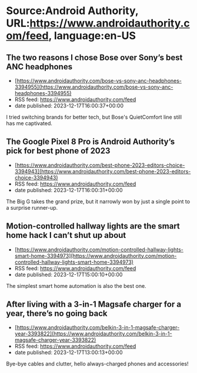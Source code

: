 # Source:Android Authority, URL:https://www.androidauthority.com/feed, language:en-US

## The two reasons I chose Bose over Sony’s best ANC headphones
 - [https://www.androidauthority.com/bose-vs-sony-anc-headphones-3394955](https://www.androidauthority.com/bose-vs-sony-anc-headphones-3394955)
 - RSS feed: https://www.androidauthority.com/feed
 - date published: 2023-12-17T16:00:37+00:00

I tried switching brands for better tech, but Bose's QuietComfort line still has me captivated.

## The Google Pixel 8 Pro is Android Authority’s pick for best phone of 2023
 - [https://www.androidauthority.com/best-phone-2023-editors-choice-3394943](https://www.androidauthority.com/best-phone-2023-editors-choice-3394943)
 - RSS feed: https://www.androidauthority.com/feed
 - date published: 2023-12-17T16:00:31+00:00

The Big G takes the grand prize, but it narrowly won by just a single point to a surprise runner-up.

## Motion-controlled hallway lights are the smart home hack I can’t shut up about
 - [https://www.androidauthority.com/motion-controlled-hallway-lights-smart-home-3394973](https://www.androidauthority.com/motion-controlled-hallway-lights-smart-home-3394973)
 - RSS feed: https://www.androidauthority.com/feed
 - date published: 2023-12-17T15:00:10+00:00

The simplest smart home automation is also the best one.

## After living with a 3-in-1 Magsafe charger for a year, there’s no going back
 - [https://www.androidauthority.com/belkin-3-in-1-magsafe-charger-year-3393822](https://www.androidauthority.com/belkin-3-in-1-magsafe-charger-year-3393822)
 - RSS feed: https://www.androidauthority.com/feed
 - date published: 2023-12-17T13:00:13+00:00

Bye-bye cables and clutter, hello always-charged phones and accessories!

